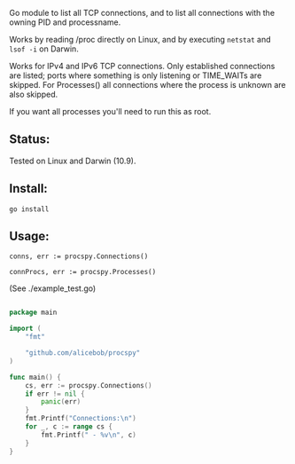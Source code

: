Go module to list all TCP connections, and to list all connections with the owning PID and processname.

Works by reading /proc directly on Linux, and by executing `netstat` and `lsof -i` on Darwin.

Works for IPv4 and IPv6 TCP connections. Only established connections are listed; ports where something is only listening or TIME_WAITs are skipped. For Processes() all connections where the process is unknown are also skipped.

If you want all processes you'll need to run this as root.

Status:
-------

Tested on Linux and Darwin (10.9).

Install:
--------

`go install`

Usage:
------

`conns, err := procspy.Connections()`

`connProcs, err := procspy.Processes()`

(See ./example\_test.go)

``` go

package main

import (
	"fmt"

	"github.com/alicebob/procspy"
)

func main() {
	cs, err := procspy.Connections()
	if err != nil {
		panic(err)
	}
	fmt.Printf("Connections:\n")
	for _, c := range cs {
		fmt.Printf(" - %v\n", c)
	}
}
```
